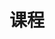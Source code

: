 <!--
 * @Author: xunzhaotech
 * @Email: luyb@xunzhaotech.com
 * @QQ: 1525572900
 * @LastEditors: xunzhaotech
-->
# 课程